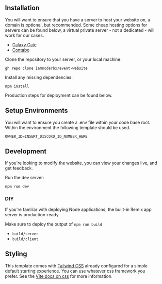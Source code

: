## Installation

You will want to ensure that you have a server to host your website on, a domain is optional, but recommended.
Some cheap hosting options for servers can be found below, a virtual private server - not a dedicated - will work for our cases.
- [Galaxy Gate](https://galaxygate.net/)
- [Contabo](https://contabo.com/en-us/)

Clone the repository to your server, or your local machine.
```shellscript
gh repo clone iamnoderbx/event-website
```

Install any missing dependencies.
```shellscript
npm install
```

Production steps for deployment can be found below.

## Setup Environments

You will want to ensure you create a .env file within your 
code base root. Within the environment the following template should be used.

```env
OWNER_ID=INSERT_DISCORD_ID_NUMBER_HERE
```

## Development

If you're looking to modify the website, you can view your changes live, and get feedback.

Run the dev server:

```shellscript
npm run dev
```

### DIY

If you're familiar with deploying Node applications, the built-in Remix app server is production-ready.

Make sure to deploy the output of `npm run build`

- `build/server`
- `build/client`

## Styling

This template comes with [Tailwind CSS](https://tailwindcss.com/) already configured for a simple default starting experience. You can use whatever css framework you prefer. See the [Vite docs on css](https://vitejs.dev/guide/features.html#css) for more information.
